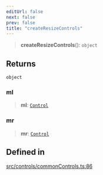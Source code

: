 ```yaml
---
editUrl: false
next: false
prev: false
title: "createResizeControls"
---
```


> **createResizeControls**(): `object`

## Returns

`object`

### ml

> **ml**: [`Control`](/api/classes/control/)

### mr

> **mr**: [`Control`](/api/classes/control/)

## Defined in

[src/controls/commonControls.ts:86](https://github.com/fabricjs/fabric.js/blob/8748628df7e9de00ba77413bfc3ad9e9fe9d4f30/src/controls/commonControls.ts#L86)
